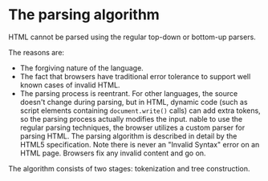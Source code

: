 # The parsing algorithm

HTML cannot be parsed using the regular top-down or bottom-up parsers.

The reasons are:

-   The forgiving nature of the language.
-   The fact that browsers have traditional error tolerance to support well known cases of invalid HTML.
-   The parsing process is reentrant. For other languages, the source doesn't change during parsing, but in HTML, dynamic code (such as script elements containing `document.write()` calls) can add extra tokens, so the parsing process actually modifies the input. nable to use the regular parsing techniques, the browser utilizes a custom parser for parsing HTML. The parsing algorithm is described in detail by the HTML5 specification. Note there is never an "Invalid Syntax" error on an HTML page. Browsers fix any invalid content and go on.

The algorithm consists of two stages: tokenization and tree construction.
